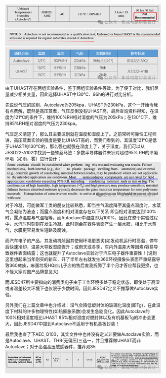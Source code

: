 ![](https://raw.githubusercontent.com/LeroyK111/pictureBed/master/20250220132314.png)
![](https://raw.githubusercontent.com/LeroyK111/pictureBed/master/20250220132654.png)
![](https://raw.githubusercontent.com/LeroyK111/pictureBed/master/20250220132706.png)
由于UHAST存在两组实验条件，鉴于两组实验条件等效，为了便于对比，我们尽量减少相关变量，因此选择UHAST中130℃、96h的进行对比分析。

先说说气压的区别，Autoclave为205kpa，UHAST为230kPa，这个一开始令我有点费解，既然是高压蒸煮，气压反倒没有UHAST高，最后查询资料得知，在温度为121℃的条件下，维持100%RH相对湿度的气压为205kPa；在130℃下，维持85%RH相对湿度的气压为230kpa。

气压定义清楚了，那么其主要区别就在温度和湿度上了。之前常听可靠性工程师讲，高压蒸煮实验的强度是要比UHAST高的，而我们看到的，其温度121℃是低于UHAST的130℃的，那么强也就强在湿度上了，关于湿度，我们可以从JESD22-A102中找到一些蛛丝马迹：多数半导体器件未针对超过95% RH的冷凝环境（如雨、雾）进行设计；
![](https://raw.githubusercontent.com/LeroyK111/pictureBed/master/20250220132727.png)
对于冷凝，可能做军工类的朋友比较熟悉，即当空气温度降至其露点温度时，水蒸气会凝结为液态；而露点温度和相对湿度存在以下关系
即当相对湿度达到100%时，露点温度与气温相等，而Autoclave中湿度即为100%，因此在整个实验过程中，水汽时时刻刻在发生冷凝。此时则会在器件表面产生一层水膜，相比于水蒸气，水膜更容易发生短路及腐蚀。

而汽车电子的产品，其发动机舱因其使用环境更恶劣(如发动机运行时高温，停车后快速冷却，温差大导致湿度骤升；或雨天或冬季，车内外温差大等因素)容易导致器件表面结露；这也就提升了Autoclave实验对于汽车电子器件重要性！(说到这里想起来当年刚买的新车，开了半年左右就发生360环视摄像头表面严重结露导致360瘫痪，麻蛋垃圾HQ四儿子店的售后害我折腾了半个月才答应帮我更换，也不怪大家对国产品牌意见大)

而JESD47所主要指向的消费类电子由于工作环境多处于稳定状态，即使处于高湿或者温差较大环境下也仅限于少数时间，因此JESD47定义不推荐做Autoclave实验。

另外我们在上篇文章中也介绍过：湿气会降低塑封体的玻璃化温度(即Tg)，在此温度下材料的许多物理特性(如热膨胀系数)会发生急剧变化。因此Autoclave的100%相对湿度相比UHAST 85%相对湿度对塑封体以及有机基板Tg的冲击会更大，因此JESD47中提到Autoclave不适用于有机基板封装！

最后我也查了下AEC_Q100，其实文件中也并没有定义非要做Autoclave实验，而是Autoclave、UHAST、THB(无偏压)三选一，并且推荐做UHAST而非Autoclave；对于高温高压敏感器件，推荐双85
![](https://raw.githubusercontent.com/LeroyK111/pictureBed/master/20250220132751.png)





